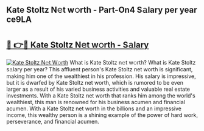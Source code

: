 ## Kate Stoltz N𝚎t w𝚘rth - Part-On4 S𝚊lary per year ce9LA

# <h2><a href="http://gc4b34u.nevu.top/?p=Kate+Stoltz">🔗 👉🔴 Kate Stoltz N𝚎t w𝚘rth - S𝚊lary</a></h2>

[![Kate Stoltz N𝚎t W𝚘rth](https://i.imgur.com/Oavwk0R.jpeg)](http://gc4b34u.nevu.top/?p=Kate+Stoltz)
What is Kate Stoltz n𝚎t w𝚘rth? What is Kate Stoltz s𝚊lary per year?
This affluent person's Kate Stoltz net worth is significant, making him one of the wealthiest in his profession. His salary is impressive, but it is dwarfed by Kate Stoltz net worth, which is rumored to be even larger as a result of his varied business activities and valuable real estate investments. With a Kate Stoltz net worth that ranks him among the world's wealthiest, this man is renowned for his business acumen and financial acumen. With a Kate Stoltz net worth in the billions and an impressive income, this wealthy person is a shining example of the power of hard work, perseverance, and financial acumen.
